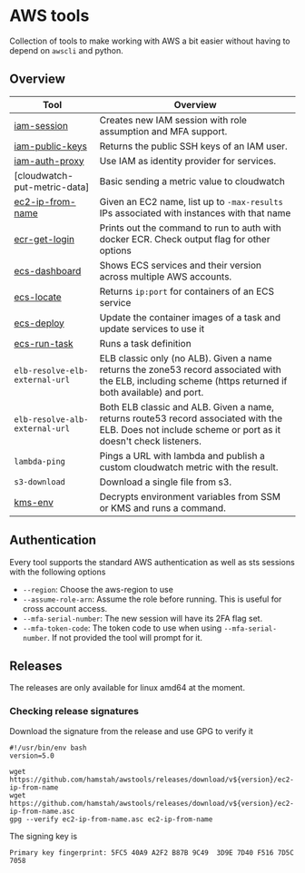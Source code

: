 # AWS tools

Collection of tools to make working with AWS a bit easier without having to depend on `awscli` and python.

## Overview

| Tool                                   | Overview                                                                                                        |
|----------------------------------------|-----------------------------------------------------------------------------------------------------------------|
| [iam-session](iam/session/)            | Creates new IAM session with role assumption and MFA support.                                                   |
| [iam-public-keys](iam/public-ssh-keys) | Returns the public SSH keys of an IAM user.                                                                     |
| [iam-auth-proxy](iam/auth-proxy)       | Use IAM as identity provider for services.                                                                      |
| [cloudwatch-put-metric-data]           | Basic sending a metric value to cloudwatch                                                                      |
| [ec2-ip-from-name](ec2/ip-from-name)   | Given an EC2 name, list up to `-max-results` IPs associated with instances with that name                       |
| [ecr-get-login](ecr/get-login)         | Prints out the command to run to auth with docker ECR. Check output flag for other options                      |
| [ecs-dashboard](ecs/dashboard)         | Shows ECS services and their version across multiple AWS accounts.                                              |
| [ecs-locate](ecs/locate)               | Returns `ip:port` for containers of an ECS service                                                              |
| [ecs-deploy](ecs/dashboard)            | Update the container images of a task and update services to use it                                             |
| [ecs-run-task](ecs/run-task)           | Runs a task definition                                                                                          |
| `elb-resolve-elb-external-url`         | ELB classic only (no ALB). Given a name returns the zone53 record associated with the ELB, including scheme (https returned if both available) and port.|
| `elb-resolve-alb-external-url`         | Both ELB classic and ALB. Given a name, returns route53 record associated with the ELB. Does not include scheme or port as it doesn't check listeners. |
| `lambda-ping`                          | Pings a URL with lambda and publish a custom cloudwatch metric with the result.                                 |
| `s3-download`                          | Download a single file from s3.                                                                                 |
| [kms-env](kms/env/)                    | Decrypts environment variables from SSM or KMS and runs a command.                                              |

## Authentication

Every tool supports the standard AWS authentication as well as sts sessions with the following options

* `--region`: Choose the aws-region to use
* `--assume-role-arn`: Assume the role before running. This is useful for cross account access.
* `--mfa-serial-number`: The new session will have its 2FA flag set.
* `--mfa-token-code`: The token code to use when using `--mfa-serial-number`. If not provided the tool will prompt for it.

## Releases

The releases are only available for linux amd64 at the moment.

### Checking release signatures

Download the signature from the release and use GPG to verify it

```
#!/usr/bin/env bash
version=5.0

wget https://github.com/hamstah/awstools/releases/download/v${version}/ec2-ip-from-name
wget https://github.com/hamstah/awstools/releases/download/v${version}/ec2-ip-from-name.asc
gpg --verify ec2-ip-from-name.asc ec2-ip-from-name
```

The signing key is

```
Primary key fingerprint: 5FC5 40A9 A2F2 B87B 9C49  3D9E 7D40 F516 7D5C 7058
```
